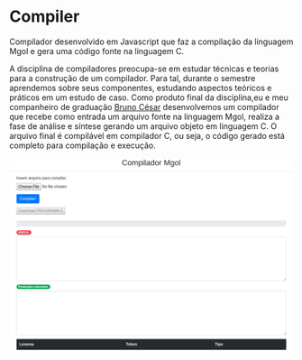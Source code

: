 # Compiler

Compilador desenvolvido em Javascript que faz a compilação da linguagem Mgol e gera uma código fonte na linguagem C.

A disciplina de compiladores preocupa-se em estudar técnicas e teorias para a construção de um compilador. Para tal, durante o semestre aprendemos sobre seus componentes, estudando aspectos teóricos e práticos em um estudo de caso. Como produto final da disciplina,eu e meu companheiro de graduação [Bruno César](https://github.com/brunocesaromax) desenvolvemos um compilador que recebe como entrada um arquivo fonte na linguagem Mgol, realiza a fase de análise e síntese gerando um arquivo objeto em linguagem C. O arquivo final é compilável em compilador C, ou seja, o código gerado está completo para compilação e execução.

![alt text](https://github.com/marcosfelipp/Compiler/blob/master/doc/Screenshot.png)
